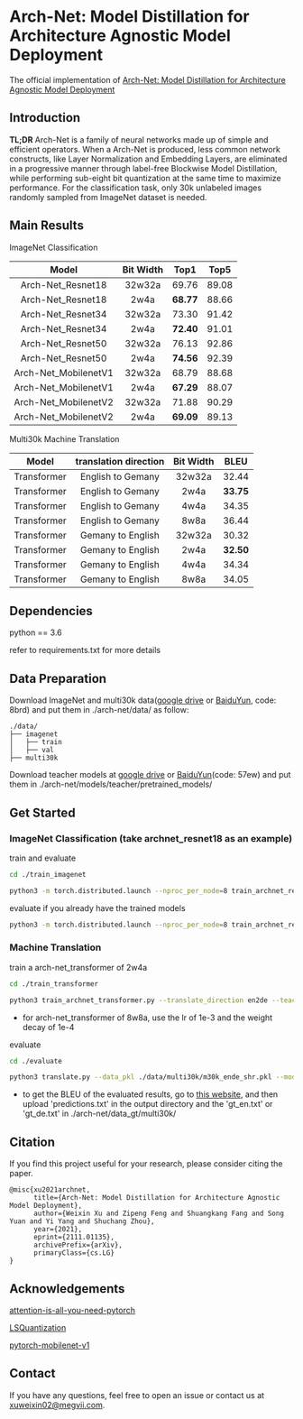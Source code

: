 **Arch-Net**: Model Distillation for Architecture Agnostic Model Deployment
========
The official implementation of [Arch-Net: Model Distillation for Architecture Agnostic Model Deployment](https://arxiv.org/abs/2111.01135)

## Introduction
**TL;DR** Arch-Net is a family of neural networks made up of simple and efficient operators. When a Arch-Net is produced, less common network constructs, like Layer Normalization and Embedding Layers, are eliminated in a progressive manner through label-free Blockwise Model Distillation, while performing sub-eight bit quantization at the same time to maximize performance. For the classification task, only 30k unlabeled images randomly sampled from ImageNet dataset is needed.

## Main Results

ImageNet Classification

|  **Model**  | **Bit Width** | **Top1** | **Top5**  |
|:------:|:------:|:------:|:------:|
|Arch-Net_Resnet18|32w32a|69.76|89.08|
|Arch-Net_Resnet18|2w4a|**68.77**|88.66|
|Arch-Net_Resnet34|32w32a|73.30|91.42|
|Arch-Net_Resnet34|2w4a|**72.40**|91.01|
|Arch-Net_Resnet50|32w32a|76.13|92.86|
|Arch-Net_Resnet50|2w4a|**74.56**|92.39|
|Arch-Net_MobilenetV1|32w32a|68.79|88.68|
|Arch-Net_MobilenetV1|2w4a|**67.29**|88.07|
|Arch-Net_MobilenetV2|32w32a|71.88|90.29|
|Arch-Net_MobilenetV2|2w4a|**69.09**|89.13|

Multi30k Machine Translation

|  **Model**  | **translation direction** | **Bit Width**  | **BLEU**  |
|:------:|:------:|:------:|:------:|
|Transformer|English to Gemany|32w32a|32.44|
|Transformer|English to Gemany|2w4a|**33.75**|
|Transformer|English to Gemany|4w4a|34.35|
|Transformer|English to Gemany|8w8a|36.44|
|Transformer|Gemany to English|32w32a|30.32|
|Transformer|Gemany to English|2w4a|**32.50**|
|Transformer|Gemany to English|4w4a|34.34|
|Transformer|Gemany to English|8w8a|34.05|

## Dependencies
python == 3.6

refer to requirements.txt for more details

## Data Preparation
Download ImageNet and multi30k data([google drive](https://drive.google.com/file/d/1yVa7C41Xpz8kAt_YlNT5xz99IshDE5XT/view?usp=sharing) or [BaiduYun](https://pan.baidu.com/s/1OJyh--BiP3n52GzeINV2tQ), code: 8brd) and put them in ./arch-net/data/ as follow:

```
./data/
├── imagenet
│   ├── train
│   ├── val
├── multi30k
```

Download teacher models at [google drive](https://drive.google.com/file/d/1vnDsVboTrjbG9DgUvmWqyZv1rBv7uKbC/view?usp=sharing) or [BaiduYun](https://pan.baidu.com/s/1UA1GJXEzM-S6rcwEyl4oMw)(code: 57ew) and put them in ./arch-net/models/teacher/pretrained_models/

## Get Started

### ImageNet Classification (take archnet_resnet18 as an example)

train and evaluate
```sh
cd ./train_imagenet

python3 -m torch.distributed.launch --nproc_per_node=8 train_archnet_resnet18.py  -j 8 --weight-bit 2 --feature-bit 4 --lr 0.001 --num_gpus 8 --sync-bn
```

evaluate if you already have the trained models
```sh
python3 -m torch.distributed.launch --nproc_per_node=8 train_archnet_resnet18.py  -j 8 --weight-bit 2 --feature-bit 4 --lr 0.001 --num_gpus 8 --sync-bn --evaluate
```

### Machine Translation

train a arch-net_transformer of 2w4a

```sh
cd ./train_transformer

python3 train_archnet_transformer.py --translate_direction en2de --teacher_model_path ../models/teacher/pretrained_models/transformer_en_de.chkpt --data_pkl ../data/multi30k/m30k_ende_shr.pkl --batch_size 48 --final_epochs 50 --weight_bit 2 --feature_bit 4 --lr 1e-3 --weight_decay 1e-6 --label_smoothing
```
- for arch-net_transformer of 8w8a, use the lr of 1e-3 and the weight decay of 1e-4

evaluate

```sh
cd ./evaluate

python3 translate.py --data_pkl ./data/multi30k/m30k_ende_shr.pkl --model path_to_the_outptu_directory/model_max_acc.chkpt
```

- to get the BLEU of the evaluated results, go to [this website](https://www.letsmt.eu/Bleu.aspx), and then upload 'predictions.txt' in the output directory and the 'gt_en.txt' or 'gt_de.txt' in ./arch-net/data_gt/multi30k/

## Citation

If you find this project useful for your research, please consider citing the paper.
```
@misc{xu2021archnet,
      title={Arch-Net: Model Distillation for Architecture Agnostic Model Deployment}, 
      author={Weixin Xu and Zipeng Feng and Shuangkang Fang and Song Yuan and Yi Yang and Shuchang Zhou},
      year={2021},
      eprint={2111.01135},
      archivePrefix={arXiv},
      primaryClass={cs.LG}
}
```

## Acknowledgements
[attention-is-all-you-need-pytorch](https://github.com/jadore801120/attention-is-all-you-need-pytorch)

[LSQuantization](https://github.com/hustzxd/LSQuantization)

[pytorch-mobilenet-v1](https://github.com/wjc852456/pytorch-mobilenet-v1)

## Contact
If you have any questions, feel free to open an issue or contact us at xuweixin02@megvii.com.
